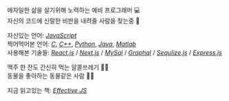 애자일한 삶을 살기위해 노력하는 예비 프로그래머 💻\
자신의 코드에 신랄한 비판을 내려줄 사람을 찾는중 👀

자신있는 언어: [_JavaScript_](https://developer.mozilla.org/ko/docs/web/javascript)\
찍어먹어본 언어: [_C_](https://www.cprogramming.com/), [_C++_](https://isocpp.org/), [_Python_](https://www.python.org/), [_Java_](https://www.java.com/), [_Matlab_](https://www.mathworks.com/products/matlab.html)\
사용해본 기술들: [_React.js_](https://reactjs.org/) / [_Next.js_](https://nextjs.org/) / [_MySql_](https://www.mysql.com/) / [_Graphql_](https://graphql.org/) / [_Sequlize.js_](https://sequelize.org/) / [_Express.js_](https://expressjs.com/)

맥주 한 잔도 간신히 먹는 알콜쓰레기 🍺😖\
동물을 좋아하는 동물같은 사람 🐶🐾

지금 읽고있는 책: [_Effective JS_](https://www.amazon.com/Effective-JavaScript-Korean-David-Herman/dp/8966260853/ref=sr_1_2?crid=F84OWU2PNPCB&dchild=1&keywords=effective+javascript+by+david+herman&qid=1610612035&sprefix=effective+javascript+by%2Cstripbooks-intl-ship%2C320&sr=8-2)

